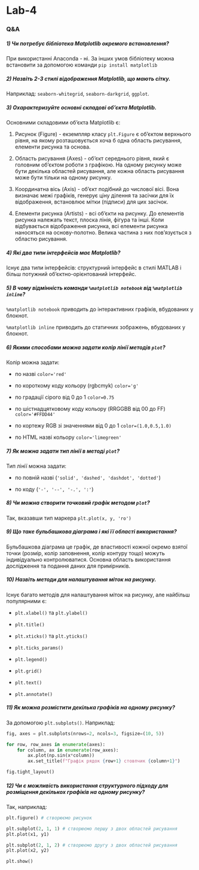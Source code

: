 # Lab-4

### Q&A

##### 1) Чи потребує бібліотека Matplotlib окремого встановлення?

При використанні Anaconda - ні. За інших умов бібліотеку можна встановити за допомогою команди `pip install matplotlib`

##### 2) Назвіть 2-3 стилі відображення Matplotlib, що мають сітку.

Наприклад: `seaborn-whitegrid`, `seaborn-darkgrid`, `ggplot`.

##### 3) Охарактеризуйте основні складові обʼєкта Matplotlib.

Основними складовими обʼєкта Matplotlib є:

1) Рисунок (Figure) - екземпляр класу `plt.Figure` є обʼєктом верхнього рівня, на якому розташовується хоча б одна область рисування, елементи рисунка та основа.

2) Область рисування (Axes) - обʼєкт середнього рівня, який є головним обʼєктом роботи з графікою. На одному рисунку може бути декілька областей рисування, але кожна область рисування може бути тільки на одному рисунку.

3) Координатна вісь (Axis) - обʼєкт подібний до числової вісі. Вона визначає межі графіків, генерує ціну ділення та засічки для їх відображення, встановлює мітки (підписи) для цих засічок.

4) Елементи рисунка (Artists) - всі обʼєкти на рисунку. До елементів рисунка належать текст, плоска лінія, фігура та інші. Коли відбувається відображення рисунка, всі елементи рисунка наносяться на основу-полотно. Велика частина з них повʼязується з областю рисування.

##### 4) Які два типи інтерфейсів має Matplotlib?

Існує два типи інтерфейсів: структурний інтерфейс в стилі MATLAB і більш потужний обʼєктно-орієнтований інтерфейс. 

##### 5) В чому відмінність команди `%matplotlib notebook` від `%matplotlib inline`?

`%matplotlib notebook` приводить до інтерактивних графіків, вбудованих у блокнот.

`%matplotlib inline` приводить до статичних зображень, вбудованих у блокнот.

##### 6) Якими способами можна задати колір лінії методів `plot`?

Колір можна задати:

- по назві `color='red'`

- по короткому коду кольору (rgbcmyk) `color='g'`

- по градації сірого від 0 до 1 `color=0.75`

- по шістнадцятковому коду кольору (RRGGBB від 00 до FF) `color='#FFDD44'`

- по кортежу RGB зі значеннями від 0 до 1 `color=(1.0,0.5,1.0)`

- по HTML назві кольору `color='limegreen'`

##### 7) Як можна задати тип лінії в методі `plot`?

Тип лінії можна задати:

- по повній назві (`'solid', 'dashed', 'dashdot', 'dotted'`)

- по коду (`'-', '--', '-.', ':'`)

##### 8) Чи можна створити точковий графік методом `plot`?

Так, вказавши тип маркера `plt.plot(x, y, 'ro')`

##### 9) Що таке бульбашкова діаграма і які її області використання?

Бульбашкова діаграма це графік, де властивості кожної окремо взятої точки (розмір, колір заповнення, колір контуру тощо) можуть індивідуально контролюватися. Основна область використання дослідження та подання даних для примірників.

##### 10) Назвіть методи для налаштування міток на рисунку.

Існує багато методів для налаштування міток на рисунку, але найбільш популярними є:

- `plt.xlabel()` та `plt.ylabel()`

- `plt.title()`

- `plt.xticks()` та `plt.yticks()`

- `plt.ticks_params()`

- `plt.legend()`

- `plt.grid()`

- `plt.text()`

- `plt.annotate()`

##### 11) Як можна розмістити декілька графіків на одному рисунку?

За допомогою `plt.subplots()`. Наприклад:

```python
fig, axes = plt.subplots(nrows=2, ncols=3, figsize=(10, 5))

for row, row_axes in enumerate(axes):
    for column, ax in enumerate(row_axes):
        ax.plot(np.sin(x*column))
        ax.set_title(f"Графік рядок {row+1} стовпчик {column+1}")

fig.tight_layout()
```

##### 12) Чи є можливість використання структурного підходу для розміщення декількох графіків на одному рисунку?

Так, наприклад:

```python
plt.figure() # створюємо рисунок

plt.subplot(2, 1, 1) # створюємо першу з двох областей рисування
plt.plot(x1, y1)

plt.subplot(2, 1, 2) # створюємо другу з двох областей рисування
plt.plot(x2, y2)

plt.show()

```
